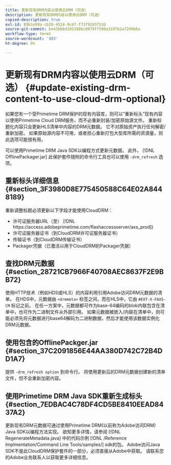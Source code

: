 ```yaml
---
title: 更新现有DRM内容以使用云DRM（可选）
description: 更新现有DRM内容以使用云DRM（可选）
copied-description: true
exl-id: 89b1e99a-cb28-4524-9c47-f71f92d3753d
source-git-commit: be43bbbd1051886c8979ff590a3197b2a7249b6a
workflow-type: tm+mt
source-wordcount: '403'
ht-degree: 0%

---
```


# 更新现有DRM内容以使用云DRM（可选） {#update-existing-drm-content-to-use-cloud-drm-optional}

如果您有一个受Primetime DRM保护的现有内容库，则可以“重新标头”现有内容以使用Primetime Cloud DRM服务，而不必重新封装/加密原始源文件。 重新标题化内容只会更新HLS清单中内容的DRM元数据。 它不对原始资产执行任何解密/重新加密。 如果原始源内容不可用，或者担心重新打包大型库所需的资源量，则此选项可能很有用。

可以使用Primetime DRM Java SDK以编程方式更新元数据。 此外， [!DNL OfflinePackager.jar] 此保护套件随附的命令行工具也可以使用 `-drm_refresh` 选项。

## 重新标头详细信息 {#section_3F3980D8E775450588C64E02A8448189}

重新调整标题必须更新以下字段才能使用CloudDRM：

* 许可证服务器URL（至） [!DNL ht<span></span>tps://access.adobeprimetime.com/flashaccessserver/axs_prod])
* 许可证服务器证书（到CloudDRM许可证服务器证书）
* 传输证书（到CloudDRM传输证书）
* Packager凭据（已激活以用于CloudDRM的Packager凭据）

## 查找DRM元数据 {#section_28721CB7966F40708AEC8637F2E9BB72}

使用HTTP技术（例如HDS或HLS）的内容利用引用Adobe访问DRM元数据的清单。 在HDS中，元数据由 `<drmmeta>` 标签之间，而在HLS中，它由 `#EXT-X-FAXS-CM` 标记之前。 在任一方案中，元数据都可作为base-64编码的blob内联包含在清单中，也可作为二进制文件从外部引用。 如果元数据被嵌入/内联在清单中，则可能必须先将元数据进行base64解码为二进制数据，然后才能使用该数据实例化DRM元数据。

## 使用包含的OfflinePackger.jar {#section_37C2091856E44AA380D742C72B4DD1A7}

提供 `-drm_refresh option` 到命令行。 将使用更新后的DRM元数据创建新的清单文件，但不会重新加密内容。

## 使用Primetime DRM Java SDK重新生成标头 {#section_7EDBAC4C78DF4CD5BE8410EEAD8437A2}

更新现有DRM元数据可通过使用Primetime DRM(以前称为Adobe访问DRM) Java SDK以编程方法实现。 欲知更多详情，请参阅 [!DNL RegenerateMetadata.java] 中的代码示例 [!DNL /Reference Implmentation/Command Line Tools/samples/] sdk的包。 Adobe访问Java SDK不是此CloudDRM保护套件的一部分，必须直接从Adobe中获取。 请联系您的Adobe业务联系人以获取更多详细信息。
